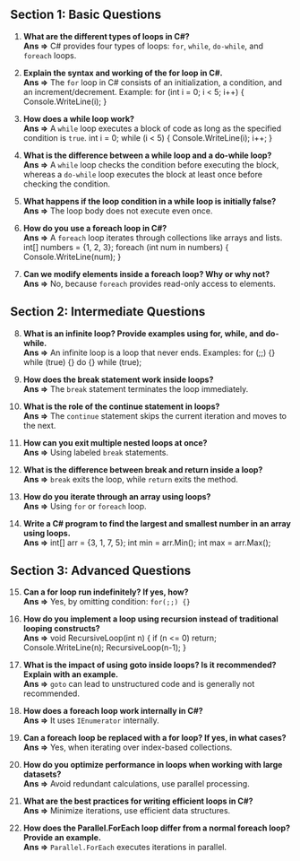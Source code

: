 ## Section 1: Basic Questions

1. **What are the different types of loops in C#?**  
   **Ans =>** C# provides four types of loops: `for`, `while`, `do-while`, and `foreach` loops.

2. **Explain the syntax and working of the for loop in C#.**  
   **Ans =>** The `for` loop in C# consists of an initialization, a condition, and an increment/decrement. Example:
   for (int i = 0; i < 5; i++) {
       Console.WriteLine(i);
   }


3. **How does a while loop work?**  
   **Ans =>** A `while` loop executes a block of code as long as the specified condition is `true`.
   int i = 0;
   while (i < 5) {
       Console.WriteLine(i);
       i++;
   }

4. **What is the difference between a while loop and a do-while loop?**  
   **Ans =>** A `while` loop checks the condition before executing the block, whereas a `do-while` loop executes the block at least once before checking the condition.

5. **What happens if the loop condition in a while loop is initially false?**  
   **Ans =>** The loop body does not execute even once.

6. **How do you use a foreach loop in C#?**  
   **Ans =>** A `foreach` loop iterates through collections like arrays and lists.
   int[] numbers = {1, 2, 3};
   foreach (int num in numbers) {
       Console.WriteLine(num);
   }


7. **Can we modify elements inside a foreach loop? Why or why not?**  
   **Ans =>** No, because `foreach` provides read-only access to elements.



## Section 2: Intermediate Questions

8. **What is an infinite loop? Provide examples using for, while, and do-while.**  
   **Ans =>** An infinite loop is a loop that never ends. Examples:
   for (;;) {}
   while (true) {}
   do {} while (true);


9. **How does the break statement work inside loops?**  
   **Ans =>** The `break` statement terminates the loop immediately.

10. **What is the role of the continue statement in loops?**  
   **Ans =>** The `continue` statement skips the current iteration and moves to the next.

11. **How can you exit multiple nested loops at once?**  
   **Ans =>** Using labeled `break` statements.

12. **What is the difference between break and return inside a loop?**  
   **Ans =>** `break` exits the loop, while `return` exits the method.

13. **How do you iterate through an array using loops?**  
   **Ans =>** Using `for` or `foreach` loop.

14. **Write a C# program to find the largest and smallest number in an array using loops.**  
   **Ans =>**
   int[] arr = {3, 1, 7, 5};
   int min = arr.Min();
   int max = arr.Max();




## Section 3: Advanced Questions

15. **Can a for loop run indefinitely? If yes, how?**  
   **Ans =>** Yes, by omitting condition: `for(;;) {}`

16. **How do you implement a loop using recursion instead of traditional looping constructs?**  
   **Ans =>**
   void RecursiveLoop(int n) {
       if (n <= 0) return;
       Console.WriteLine(n);
       RecursiveLoop(n-1);
   }


17. **What is the impact of using goto inside loops? Is it recommended? Explain with an example.**  
   **Ans =>** `goto` can lead to unstructured code and is generally not recommended.

18. **How does a foreach loop work internally in C#?**  
   **Ans =>** It uses `IEnumerator` internally.

19. **Can a foreach loop be replaced with a for loop? If yes, in what cases?**  
   **Ans =>** Yes, when iterating over index-based collections.

20. **How do you optimize performance in loops when working with large datasets?**  
   **Ans =>** Avoid redundant calculations, use parallel processing.

21. **What are the best practices for writing efficient loops in C#?**  
   **Ans =>** Minimize iterations, use efficient data structures.

22. **How does the Parallel.ForEach loop differ from a normal foreach loop? Provide an example.**  
   **Ans =>** `Parallel.ForEach` executes iterations in parallel.


  


